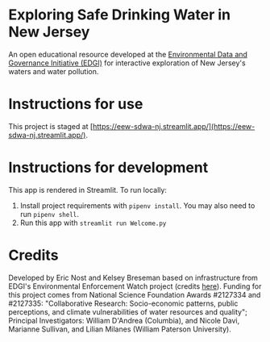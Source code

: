 # Exploring Safe Drinking Water in New Jersey
An open educational resource developed at the [Environmental Data and Governance Initiative (EDGI)](//envirodatagov.org) for interactive exploration of New Jersey's waters and water pollution.

# Instructions for use
This project is staged at [https://eew-sdwa-nj.streamlit.app/](https://eew-sdwa-nj.streamlit.app/).

# Instructions for development
This app is rendered in Streamlit. To run locally:

1. Install project requirements with `pipenv install`. You may also need to run `pipenv shell`.
2. Run this app with `streamlit run Welcome.py`

# Credits
Developed by Eric Nost and Kelsey Breseman based on infrastructure from EDGI's Environmental Enforcement Watch project (credits [here](https://environmentalenforcementwatch.org/about/people)). Funding for this project comes from National Science Foundation Awards #2127334 and #2127335: "Collaborative Research: Socio-economic patterns, public perceptions, and climate vulnerabilities of water resources and quality"; Principal Investigators: William D'Andrea (Columbia), and  Nicole Davi, Marianne Sullivan, and Lilian Milanes (William Paterson University).
